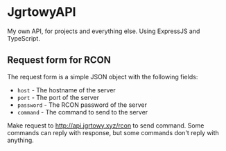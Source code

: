 # JgrtowyAPI

My own API, for projects and everything else.
Using ExpressJS and TypeScript.

## Request form for RCON

The request form is a simple JSON object with the following fields:

-    `host` - The hostname of the server
-    `port` - The port of the server
-    `password` - The RCON password of the server
-    `command` - The command to send to the server

Make request to <http://api.jgrtowy.xyz/rcon> to send command. Some commands can reply with response, but some commands don't reply with anything.
